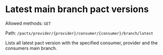 # Latest main branch pact versions

 Allowed methods: `GET`

 Path: `/pacts/provider/{provider}/consumer/{consumer}/branch/latest`

 Lists all latest pact version with the specified consumer, provider and the consumers main branch.